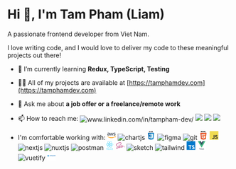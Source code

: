 <h1 align="left">Hi 👋, I'm Tam Pham (Liam)</h1>
<p align="left">A passionate frontend developer from Viet Nam.</p>
<p align="left"> I love writing code, and I would love to deliver my code to these meaningful projects out there!</p>

- 🌱 I’m currently learning **Redux, TypeScript, Testing**

- 👨‍💻 All of my projects are available at [https://tamphamdev.com](https://tamphamdev.com)

- 💬 Ask me about **a job offer or a freelance/remote work**

- 📫 How to reach me: <img align="center" src="https://raw.githubusercontent.com/rahuldkjain/github-profile-readme-generator/master/src/images/icons/Social/linked-in-alt.svg" alt="www.linkedin.com/in/tampham-dev/" height="30" width="20" /> <a href="mailto:tampham.dev@gmail.com" target="_blank"><img height="20" src="https://www.google.com/gmail/about/static/images/logo-gmail.png"></a> <a href="https://www.linkedin.com/in/tampham-dev/" target="_blank"><img height="20" src="https://static.licdn.com/sc/h/akt4ae504epesldzj74dzred8"></a> <a href="https://tamphamdev.com" target="_blank"><img height="20" src="https://upload.wikimedia.org/wikipedia/commons/thumb/9/91/Octicons-mark-github.svg/1200px-Octicons-mark-github.svg.png"></a>

- I'm comfortable working with:  <img src="https://raw.githubusercontent.com/devicons/devicon/master/icons/amazonwebservices/amazonwebservices-original-wordmark.svg" alt="aws" width="20" height="20"/>  <img src="https://www.chartjs.org/media/logo-title.svg" alt="chartjs" width="20" height="20"/>  <img src="https://raw.githubusercontent.com/devicons/devicon/master/icons/css3/css3-original-wordmark.svg" alt="css3" width="20" height="20"/>  <img src="https://www.vectorlogo.zone/logos/figma/figma-icon.svg" alt="figma" width="20" height="20"/>  <img src="https://www.vectorlogo.zone/logos/git-scm/git-scm-icon.svg" alt="git" width="20" height="20"/>  <img src="https://raw.githubusercontent.com/devicons/devicon/master/icons/html5/html5-original-wordmark.svg" alt="html5" width="20" height="20"/> <img src="https://raw.githubusercontent.com/devicons/devicon/master/icons/javascript/javascript-original.svg" alt="javascript" width="20" height="20"/>  <img src="https://cdn.worldvectorlogo.com/logos/nextjs-2.svg" alt="nextjs" width="20" height="20"/>  <img src="https://www.vectorlogo.zone/logos/nuxtjs/nuxtjs-icon.svg" alt="nuxtjs" width="20" height="20"/>  <img src="https://www.vectorlogo.zone/logos/getpostman/getpostman-icon.svg" alt="postman" width="20" height="20"/>  <img src="https://raw.githubusercontent.com/devicons/devicon/master/icons/react/react-original-wordmark.svg" alt="react" width="20" height="20"/>  <img src="https://raw.githubusercontent.com/devicons/devicon/master/icons/sass/sass-original.svg" alt="sass" width="20" height="20"/>  <img src="https://www.vectorlogo.zone/logos/sketchapp/sketchapp-icon.svg" alt="sketch" width="20" height="20"/>  <img src="https://www.vectorlogo.zone/logos/tailwindcss/tailwindcss-icon.svg" alt="tailwind" width="20" height="20"/>  <img src="https://raw.githubusercontent.com/devicons/devicon/master/icons/typescript/typescript-original.svg" alt="typescript" width="20" height="20"/>  <img src="https://raw.githubusercontent.com/devicons/devicon/master/icons/vuejs/vuejs-original-wordmark.svg" alt="vuejs" width="20" height="20"/>  <img src="https://bestofjs.org/logos/vuetify.svg" alt="vuetify" width="20" height="20"/>  <img src="https://raw.githubusercontent.com/devicons/devicon/d00d0969292a6569d45b06d3f350f463a0107b0d/icons/webpack/webpack-original-wordmark.svg" alt="webpack" width="20" height="20"/>


